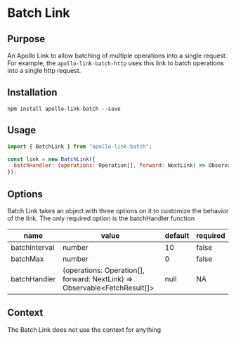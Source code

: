 # Batch Link

## Purpose
An Apollo Link to allow batching of multiple operations into a single request. For example, the `apollo-link-batch-http` uses this link to batch operations into a single http request.

## Installation

`npm install apollo-link-batch --save`

## Usage
```js
import { BatchLink } from "apollo-link-batch";

const link = new BatchLink({
  batchHandler: (operations: Operation[], forward: NextLink) => Observable<FetchResult[]> | null
});
```

## Options
Batch Link takes an object with three options on it to customize the behavior of the link. The only required option is the batchHandler function

|name|value|default|required|
|---|---|---|---|
|batchInterval|number|10|false|
|batchMax|number|0|false|
|batchHandler|(operations: Operation[], forward: NextLink) => Observable<FetchResult[]> | null|NA|true|

## Context
The Batch Link does not use the context for anything
